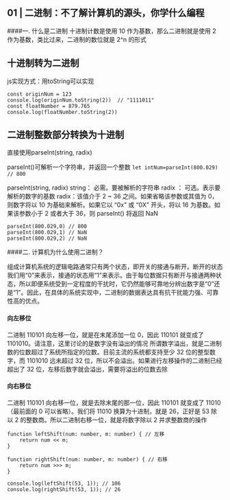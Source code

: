 ## 01 | 二进制：不了解计算机的源头，你学什么编程

####一. 什么是二进制
十进制计数是使用 10 作为基数，那么二进制就是使用 2 作为基数，类比过来，二进制的数位就是 2^n 的形式

## 十进制转为二进制
js实现方式：用toString可以实现
```
const originNum = 123 
console.log(originNum.toString(2))  // "1111011"
const floatNumber = 879.765
console.log(floatNumber.toString(2))
```
## 二进制整数部分转换为十进制
直接使用parseInt(string, radix)

parseInt()可解析一个字符串，并返回一个整数
```let intNum=parseInt(800.029) // 800```

parseInt(string, radix)
string： 必需。要被解析的字符串
radix ： 可选。表示要解析的数字的基数
radix：该值介于 2 ~ 36 之间。如果省略该参数或其值为 0，则数字将以 10 为基础来解析。如果它以 “0x” 或 “0X” 开头，将以 16 为基数。如果该参数小于 2 或者大于 36，则 parseInt() 将返回 NaN
```
parseInt(800.029,0) // 800
parseInt(800.029,1) // NaN
parseInt(800.029,2) // NaN
```

####二. 计算机为什么使用二进制？

组成计算机系统的逻辑电路通常只有两个状态，即开关的接通与断开。断开的状态我们用“0”来表示，接通的状态用“1”来表示。由于每位数据只有断开与接通两种状态，所以即便系统受到一定程度的干扰时，它仍然能够可靠地分辨出数字是“0”还是“1”。因此，在具体的系统实现中，二进制的数据表达具有抗干扰能力强、可靠性高的优点。

#### 向左移位
二进制 110101 向左移一位，就是在末尾添加一位 0，因此 110101 就变成了 1101010。请注意，这里讨论的是数字没有溢出的情况
所谓数字溢出，就是二进制数的位数超过了系统所指定的位数。目前主流的系统都支持至少 32 位的整型数字，而 1101010 远未超过 32 位，所以不会溢出。如果进行左移操作的二进制已经超出了 32 位，左移后数字就会溢出，需要将溢出的位数去除

#### 向右移位
二进制 110101 向右移一位，就是去除末尾的那一位，因此 110101 就变成了 11010（最前面的 0 可以省略）。我们将 11010 换算为十进制，就是 26，正好是 53 除以 2 的整数商。所以二进制右移一位，就是将数字除以 2 并求整数商的操作

```
function leftShift(num: number, m: number) { // 左移
    return num << m;
}

function rightShift(num: number, m: number) { // 右移
    return num >>> m;
}

console.log(leftShift(53, 1)); // 106
console.log(rightShift(53, 1)); // 26
```
